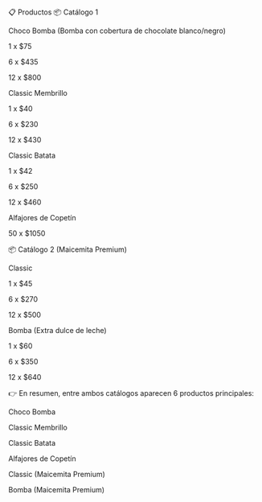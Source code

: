 📋 Productos
📦 Catálogo 1

Choco Bomba
(Bomba con cobertura de chocolate blanco/negro)

1 x $75

6 x $435

12 x $800

Classic Membrillo

1 x $40

6 x $230

12 x $430

Classic Batata

1 x $42

6 x $250

12 x $460

Alfajores de Copetín

50 x $1050

📦 Catálogo 2 (Maicemita Premium)

Classic

1 x $45

6 x $270

12 x $500

Bomba
(Extra dulce de leche)

1 x $60

6 x $350

12 x $640

👉 En resumen, entre ambos catálogos aparecen 6 productos principales:

Choco Bomba

Classic Membrillo

Classic Batata

Alfajores de Copetín

Classic (Maicemita Premium)

Bomba (Maicemita Premium)
